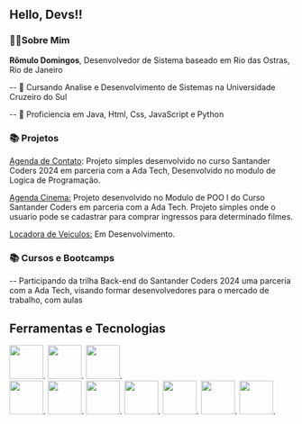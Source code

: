 ## Hello, Devs!!

### 👨‍💻Sobre Mim
**Rômulo Domingos**, Desenvolvedor de Sistema baseado em Rio das Ostras, Rio de Janeiro

-- 🌱 Cursando Analise e Desenvolvimento de Sistemas na Universidade Cruzeiro do Sul

-- 💼 Proficiencia em Java, Html, Css, JavaScript e Python

### 📚 Projetos
[Agenda de Contato](https://github.com/RAODomingos/agenda-de-contatos): Projeto simples desenvolvido no curso Santander Coders 2024 em parceria com a Ada Tech, Desenvolvido no modulo de Logica de Programação.

[Agenda Cinema:](https://github.com/RAODomingos/agenda-filme) Projeto desenvolvido no Modulo de POO I do Curso Santander Coders em parceria com a Ada Tech. Projeto simples onde o usuario pode se cadastrar para comprar ingressos para determinado filmes. 

[Locadora de Veiculos:](#)  Em Desenvolvimento. 

### 📚 Cursos e Bootcamps

-- Participando da trilha Back-end do Santander Coders 2024 uma parceria com a Ada Tech, visando formar desenvolvedores para o mercado de trabalho,  com aulas 


## Ferramentas e Tecnologias 
<img src="https://cdn.jsdelivr.net/gh/devicons/devicon@latest/icons/intellij/intellij-original.svg" width="60" height="60" />.
<img src="https://cdn.jsdelivr.net/gh/devicons/devicon@latest/icons/visualstudio/visualstudio-original.svg" width="60" height="60" />.
<img loading="lazy" src="https://cdn.jsdelivr.net/gh/devicons/devicon/icons/git/git-original.svg" width="60" height="60"/>.  
 <img src="https://cdn.jsdelivr.net/gh/devicons/devicon@latest/icons/github/github-original.svg" width="60" height="60" />.
 <img src="https://cdn.jsdelivr.net/gh/devicons/devicon@latest/icons/java/java-original.svg" width="60" height="60" />.
<img src="https://cdn.jsdelivr.net/gh/devicons/devicon@latest/icons/spring/spring-original.svg" width="60" height="60" />.
<img src="https://cdn.jsdelivr.net/gh/devicons/devicon@latest/icons/react/react-original.svg" width="60" height="60"  />.
<img src="https://cdn.jsdelivr.net/gh/devicons/devicon@latest/icons/html5/html5-original.svg" width="60" height="60"  />.
<img src="https://cdn.jsdelivr.net/gh/devicons/devicon@latest/icons/css3/css3-original.svg" width="60" height="60"  />.
<img src="https://cdn.jsdelivr.net/gh/devicons/devicon@latest/icons/javascript/javascript-original.svg" width="60" height="60" />.
          
          
